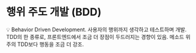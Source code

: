 # 행위 주도 개발 (BDD)

<aside>
💡 Behavior Driven Development.
사용자의 행위까지 생각하고 테스트하며 개발. 
TDD의 한 종류로, 프론트엔드에서 조금 더 장점이 두드러지는 경향이 있음. 
메소드 위주의 TDD보다 행동을 조금 더 강조.

</aside>